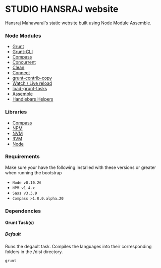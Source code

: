 # STUDIO HANSRAJ website

Hansraj Mahawaral's static website built using Node Module Assemble.

### Node Modules

* [Grunt](http://gruntjs.com/)
* [Grunt-CLI](https://github.com/gruntjs/grunt-cli)
* [Compass](https://github.com/gruntjs/grunt-contrib-compass)
* [Concurrent](https://github.com/sindresorhus/grunt-concurrent)
* [Clean](https://github.com/gruntjs/grunt-contrib-clean)
* [Connect](https://github.com/gruntjs/grunt-contrib-connect)
* [grunt-contrib-copy](https://github.com/gruntjs/grunt-contrib-copy)
* [Watch / Live reload](https://github.com/gruntjs/grunt-contrib-watch)
* [load-grunt-tasks](https://github.com/sindresorhus/load-grunt-tasks)
* [Assemble](https://github.com/assemble/assemble)
* [Handlebars Helpers](https://github.com/assemble/handlebars-helpers)


### Libraries

* [Compass](http://compass-style.org/)
* [NPM](https://www.npmjs.com)
* [NVM](https://github.com/creationix/nvm)
* [RVM](https://github.com/creationix/nvm)
* [Node](http://nodejs.org/)

### Requirements
Make sure your have the following installed with these versions or greater when running the bootstrap

* ```Node v0.10.26```
* ```NPM v1.4.x```
* ```Sass v3.3.9```
* ```Compass >1.0.0.alpha.20```

### Dependencies

#### Grunt Task(s)

##### Default
Runs the degault task.  Compiles the languages into their corresponding folders in the /dist directory.

```
grunt 
```
